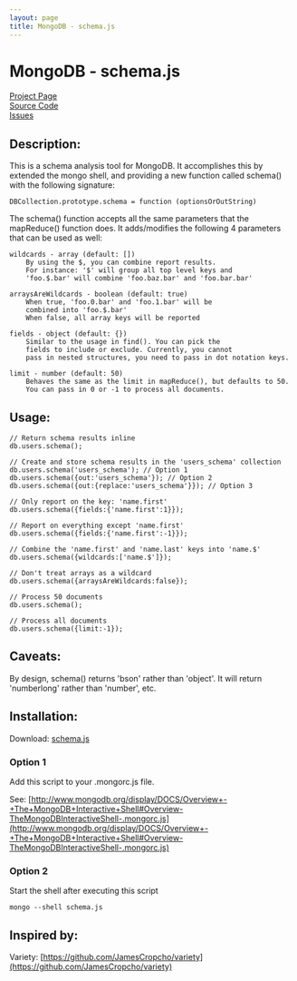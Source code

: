 ```yaml
---
layout: page
title: MongoDB - schema.js
---
```

# MongoDB - schema.js #

[Project Page](http://skratchdot.com/projects/mongodb-schema/)  
[Source Code](https://github.com/skratchdot/mongodb-schema/)  
[Issues](https://github.com/skratchdot/mongodb-schema/issues/)  

## Description: ##

This is a schema analysis tool for MongoDB. It accomplishes this by
extended the mongo shell, and providing a new function called schema()
with the following signature:  

    DBCollection.prototype.schema = function (optionsOrOutString)  

The schema() function accepts all the same parameters that the mapReduce() function
does. It adds/modifies the following 4 parameters that can be used as well:

    wildcards - array (default: [])
        By using the $, you can combine report results.
        For instance: '$' will group all top level keys and
        'foo.$.bar' will combine 'foo.baz.bar' and 'foo.bar.bar'

    arraysAreWildcards - boolean (default: true)
        When true, 'foo.0.bar' and 'foo.1.bar' will be
        combined into 'foo.$.bar'
        When false, all array keys will be reported

    fields - object (default: {})
        Similar to the usage in find(). You can pick the
        fields to include or exclude. Currently, you cannot 
        pass in nested structures, you need to pass in dot notation keys.

    limit - number (default: 50)
        Behaves the same as the limit in mapReduce(), but defaults to 50.
        You can pass in 0 or -1 to process all documents.

## Usage: ##

    // Return schema results inline
    db.users.schema();
    
    // Create and store schema results in the 'users_schema' collection
    db.users.schema('users_schema'); // Option 1
    db.users.schema({out:'users_schema'}); // Option 2
    db.users.schema({out:{replace:'users_schema'}}); // Option 3
    
    // Only report on the key: 'name.first'
    db.users.schema({fields:{'name.first':1}});
    
    // Report on everything except 'name.first'
    db.users.schema({fields:{'name.first':-1}});
    
    // Combine the 'name.first' and 'name.last' keys into 'name.$'
    db.users.schema({wildcards:['name.$']});
    
    // Don't treat arrays as a wildcard
    db.users.schema({arraysAreWildcards:false});
    
    // Process 50 documents
    db.users.schema();
    
    // Process all documents
    db.users.schema({limit:-1});

## Caveats: ##

By design, schema() returns 'bson' rather than 'object'.
It will return 'numberlong' rather than 'number', etc.

## Installation: ##

Download: [schema.js](https://github.com/skratchdot/mongodb-schema/raw/master/schema.js)

### Option 1 ###

Add this script to your .mongorc.js file.  

See: [http://www.mongodb.org/display/DOCS/Overview+-+The+MongoDB+Interactive+Shell#Overview-TheMongoDBInteractiveShell-.mongorc.js](http://www.mongodb.org/display/DOCS/Overview+-+The+MongoDB+Interactive+Shell#Overview-TheMongoDBInteractiveShell-.mongorc.js)

### Option 2 ###

Start the shell after executing this script  

    mongo --shell schema.js

## Inspired by: ##

Variety: [https://github.com/JamesCropcho/variety](https://github.com/JamesCropcho/variety)
